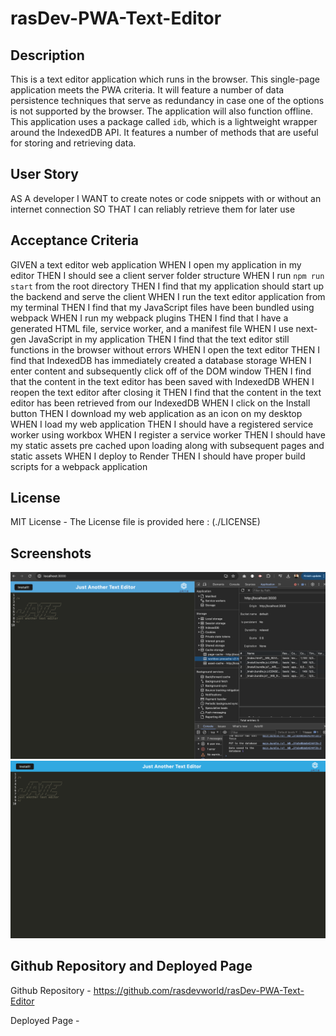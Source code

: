 # rasDev-PWA-Text-Editor

## Description

This is a text editor application which runs in the browser. This single-page application meets the PWA criteria. It will feature a number of data persistence techniques that serve as redundancy in case one of the options is not supported by the browser. The application will also function offline. This application uses a package called `idb`, which is a lightweight wrapper around the IndexedDB API. It features a number of methods that are useful for storing and retrieving data.

## User Story

AS A developer
I WANT to create notes or code snippets with or without an internet connection
SO THAT I can reliably retrieve them for later use

## Acceptance Criteria

GIVEN a text editor web application
WHEN I open my application in my editor
THEN I should see a client server folder structure
WHEN I run `npm run start` from the root directory
THEN I find that my application should start up the backend and serve the client
WHEN I run the text editor application from my terminal
THEN I find that my JavaScript files have been bundled using webpack
WHEN I run my webpack plugins
THEN I find that I have a generated HTML file, service worker, and a manifest file
WHEN I use next-gen JavaScript in my application
THEN I find that the text editor still functions in the browser without errors
WHEN I open the text editor
THEN I find that IndexedDB has immediately created a database storage
WHEN I enter content and subsequently click off of the DOM window
THEN I find that the content in the text editor has been saved with IndexedDB
WHEN I reopen the text editor after closing it
THEN I find that the content in the text editor has been retrieved from our IndexedDB
WHEN I click on the Install button
THEN I download my web application as an icon on my desktop
WHEN I load my web application
THEN I should have a registered service worker using workbox
WHEN I register a service worker
THEN I should have my static assets pre cached upon loading along with subsequent pages and static assets
WHEN I deploy to Render
THEN I should have proper build scripts for a webpack application

## License

MIT License - The License file is provided here : (./LICENSE)

## Screenshots

![alt text](Assets/PWA-SW.png)
![alt text](Assets/PWA-text-editor.png)

## Github Repository and Deployed Page

Github Repository - https://github.com/rasdevworld/rasDev-PWA-Text-Editor

Deployed Page - 